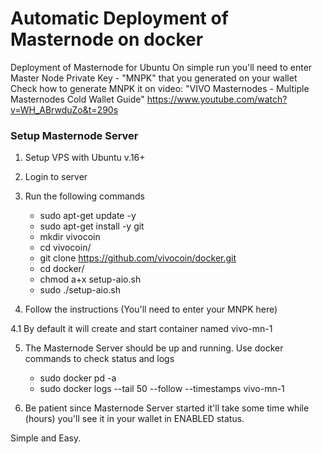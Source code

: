 # Automatic Deployment of Masternode on docker

Deployment of Masternode for Ubuntu
On simple run you'll need to enter Master Node Private Key - "MNPK" that you generated on your wallet
Check how to generate MNPK it on video: "VIVO Masternodes - Multiple Masternodes Cold Wallet Guide"
https://www.youtube.com/watch?v=WH_ABrwduZo&t=290s

### Setup Masternode Server 
1. Setup VPS with Ubuntu v.16+ 
2. Login to server
3. Run the following commands
    -  sudo apt-get update -y
    -  sudo apt-get install -y git
    -  mkdir vivocoin
    -  cd vivocoin/
    -  git clone https://github.com/vivocoin/docker.git
    -  cd docker/
    -  chmod a+x setup-aio.sh
    -  sudo ./setup-aio.sh

4. Follow the instructions (You'll need to enter your MNPK here)

4.1 By default it will create and start container named vivo-mn-1

5. The Masternode Server should be up and running. Use docker commands to check status and logs
    -  sudo docker pd -a
    -  sudo docker logs --tail 50 --follow --timestamps vivo-mn-1


6. Be patient since Masternode Server started it'll take some time while (hours) you'll see it in your wallet in ENABLED status.


Simple and Easy.
